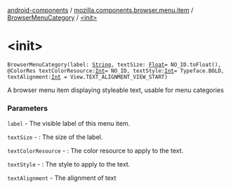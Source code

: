 [android-components](../../index.md) / [mozilla.components.browser.menu.item](../index.md) / [BrowserMenuCategory](index.md) / [&lt;init&gt;](./-init-.md)

# &lt;init&gt;

`BrowserMenuCategory(label: `[`String`](https://kotlinlang.org/api/latest/jvm/stdlib/kotlin/-string/index.html)`, textSize: `[`Float`](https://kotlinlang.org/api/latest/jvm/stdlib/kotlin/-float/index.html)` = NO_ID.toFloat(), @ColorRes textColorResource: `[`Int`](https://kotlinlang.org/api/latest/jvm/stdlib/kotlin/-int/index.html)` = NO_ID, textStyle: `[`Int`](https://kotlinlang.org/api/latest/jvm/stdlib/kotlin/-int/index.html)` = Typeface.BOLD, textAlignment: `[`Int`](https://kotlinlang.org/api/latest/jvm/stdlib/kotlin/-int/index.html)` = View.TEXT_ALIGNMENT_VIEW_START)`

A browser menu item displaying styleable text, usable for menu categories

### Parameters

`label` - The visible label of this menu item.

`textSize` - : The size of the label.

`textColorResource` - : The color resource to apply to the text.

`textStyle` - : The style to apply to the text.

`textAlignment` - The alignment of text